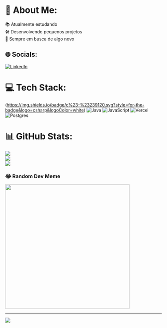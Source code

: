 # 💫 About Me:
📚 Atualmente estudando<br>🛠️ Desenvolvendo pequenos projetos<br>🌟 Sempre em busca de algo novo


## 🌐 Socials:
[![LinkedIn](https://img.shields.io/badge/LinkedIn-%230077B5.svg?logo=linkedin&logoColor=white)](https://linkedin.com/in/daniel-arceno ) 

# 💻 Tech Stack:
(https://img.shields.io/badge/c%23-%23239120.svg?style=for-the-badge&logo=csharp&logoColor=white) ![Java](https://img.shields.io/badge/java-%23ED8B00.svg?style=for-the-badge&logo=openjdk&logoColor=white) ![JavaScript](https://img.shields.io/badge/javascript-%23323330.svg?style=for-the-badge&logo=javascript&logoColor=%23F7DF1E) ![Vercel](https://img.shields.io/badge/vercel-%23000000.svg?style=for-the-badge&logo=vercel&logoColor=white) ![Postgres](https://img.shields.io/badge/postgres-%23316192.svg?style=for-the-badge&logo=postgresql&logoColor=white)
# 📊 GitHub Stats:
![](https://github-readme-stats.vercel.app/api?username=Danielarceeno&theme=dracula&hide_border=false&include_all_commits=false&count_private=false)<br/>
![](https://github-readme-streak-stats.herokuapp.com/?user=Danielarceeno&theme=dracula&hide_border=false)<br/>
![](https://github-readme-stats.vercel.app/api/top-langs/?username=Danielarceeno&theme=dracula&hide_border=false&include_all_commits=false&count_private=false&layout=compact)

### 😂 Random Dev Meme
<img src='https://randommeme-five.vercel.app/' style="height: 400px;"/>

---
[![](https://visitcount.itsvg.in/api?id=Danielarceeno&icon=0&color=0)](https://visitcount.itsvg.in)

<!-- Proudly created with GPRM ( https://gprm.itsvg.in ) -->
